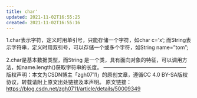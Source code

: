 ```yaml
---
title: char'
updated: 2021-11-02T16:55:25
created: 2021-11-02T16:55:16
---
```


1.char表示字符，定义时用单引号，只能存储一个字符，如char c=’x’;
而String表示字符串，定义时用双引号，可以存储一个或多个字符，如String name=”tom”;

2.char是基本数据类型，而String 是一个类，具有面向对象的特征，可以调用方法，如name.length()获取字符串的长度。
————————————————
版权声明：本文为CSDN博主「zgh0711」的原创文章，遵循CC 4.0 BY-SA版权协议，转载请附上原文出处链接及本声明。
原文链接：https://blog.csdn.net/zgh0711/article/details/50009349
